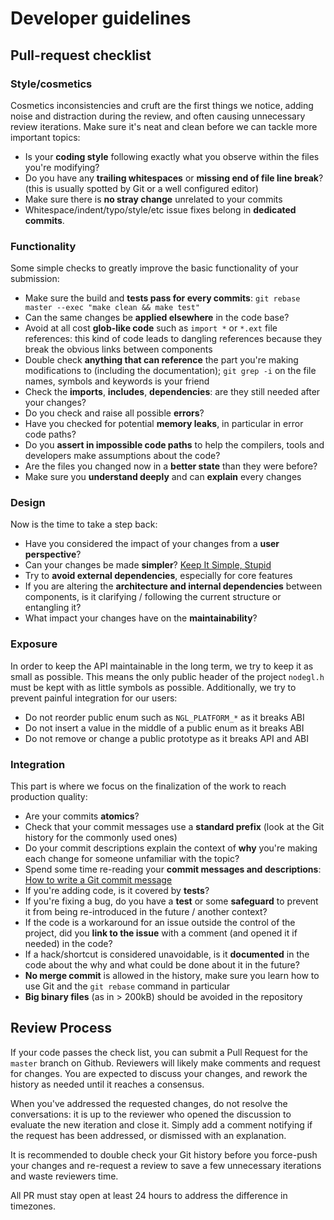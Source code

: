 Developer guidelines
====================

## Pull-request checklist

### Style/cosmetics

Cosmetics inconsistencies and cruft are the first things we notice, adding
noise and distraction during the review, and often causing unnecessary review
iterations. Make sure it's neat and clean before we can tackle more important
topics:

- Is your **coding style** following exactly what you observe within the files
  you're modifying?
- Do you have any **trailing whitespaces** or **missing end of file line
  break**? (this is usually spotted by Git or a well configured editor)
- Make sure there is **no stray change** unrelated to your commits
- Whitespace/indent/typo/style/etc issue fixes belong in **dedicated commits**.

### Functionality

Some simple checks to greatly improve the basic functionality of your
submission:

- Make sure the build and **tests pass for every commits**: `git rebase master
  --exec "make clean && make test"`
- Can the same changes be **applied elsewhere** in the code base?
- Avoid at all cost **glob-like code** such as `import *` or `*.ext` file
  references: this kind of code leads to dangling references because they break
  the obvious links between components
- Double check **anything that can reference** the part you're making
  modifications to (including the documentation); `git grep -i` on the file
  names, symbols and keywords is your friend
- Check the **imports**, **includes**, **dependencies**: are they still needed
  after your changes?
- Do you check and raise all possible **errors**?
- Have you checked for potential **memory leaks**, in particular in error code
  paths?
- Do you **assert in impossible code paths** to help the compilers, tools and
  developers make assumptions about the code?
- Are the files you changed now in a **better state** than they were before?
- Make sure you **understand deeply** and can **explain** every changes

### Design

Now is the time to take a step back:

- Have you considered the impact of your changes from a **user perspective**?
- Can your changes be made **simpler**? [Keep It Simple, Stupid][kiss]
- Try to **avoid external dependencies**, especially for core features
- If you are altering the **architecture and internal dependencies** between
  components, is it clarifying / following the current structure or entangling
  it?
- What impact your changes have on the **maintainability**?

### Exposure

In order to keep the API maintainable in the long term, we try to keep it as
small as possible. This means the only public header of the project `nodegl.h`
must be kept with as little symbols as possible. Additionally, we try to
prevent painful integration for our users:

- Do not reorder public enum such as `NGL_PLATFORM_*` as it breaks ABI
- Do not insert a value in the middle of a public enum as it breaks ABI
- Do not remove or change a public prototype as it breaks API and ABI

### Integration

This part is where we focus on the finalization of the work to reach production
quality:

- Are your commits **atomics**?
- Check that your commit messages use a **standard prefix** (look at the Git
  history for the commonly used ones)
- Do your commit descriptions explain the context of **why** you're making each
  change for someone unfamiliar with the topic?
- Spend some time re-reading your **commit messages and descriptions**: [How to
  write a Git commit message][git-commit-msg]
- If you're adding code, is it covered by **tests**?
- If you're fixing a bug, do you have a **test** or some **safeguard** to
  prevent it from being re-introduced in the future / another context?
- If the code is a workaround for an issue outside the control of the project,
  did you **link to the issue** with a comment (and opened it if needed) in the
  code?
- If a hack/shortcut is considered unavoidable, is it **documented** in the
  code about the why and what could be done about it in the future?
- **No merge commit** is allowed in the history, make sure you learn how to use
  Git and the `git rebase` command in particular
- **Big binary files** (as in > 200kB) should be avoided in the repository


## Review Process

If your code passes the check list, you can submit a Pull Request for the
`master` branch on Github.  Reviewers will likely make comments and request for
changes. You are expected to discuss your changes, and rework the history as
needed until it reaches a consensus.

When you've addressed the requested changes, do not resolve the conversations:
it is up to the reviewer who opened the discussion to evaluate the new
iteration and close it. Simply add a comment notifying if the request has been
addressed, or dismissed with an explanation.

It is recommended to double check your Git history before you force-push your
changes and re-request a review to save a few unnecessary iterations and waste
reviewers time.

All PR must stay open at least 24 hours to address the difference in timezones.


[kiss]: https://en.wikipedia.org/wiki/KISS_principle
[git-commit-msg]: https://chris.beams.io/posts/git-commit/
